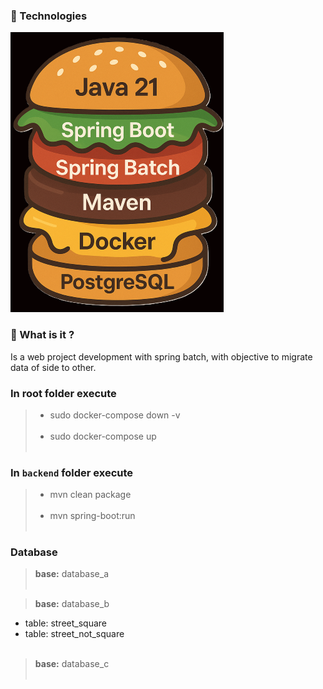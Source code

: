 ### 📌 Technologies
![](https://github.com/lucianoortizsilva/migracao-dados-batch/blob/17dd7887d33cf6d897e7f72539ffa79310104c87/backend/src/main/resources/static/technologies.png?raw=true)

### 🎯 What is it ?
Is a web project development with spring batch, with objective to migrate data of side to other.


### In root folder execute

> - sudo docker-compose down -v <br><br>
> - sudo docker-compose up <br><br>


### In ``backend`` folder execute

> - mvn clean package <br><br>
> - mvn spring-boot:run <br><br>


### Database

> **base:** database_a <br><br>

> **base:** database_b <br>
  - table: street_square
  - table: street_not_square 
<br><br>

> **base:** database_c <br><br>
